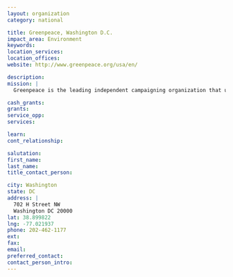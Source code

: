 ```yaml
---
layout: organization
category: national

title: Greenpeace, Washington D.C.
impact_area: Environment
keywords: 
location_services: 
location_offices: 
website: http://www.greenpeace.org/usa/en/

description: 
mission: |
  Greenpeace is the leading independent campaigning organization that uses peaceful direct action and creative communication to expose global environmental problems and to promote solutions that are essential to a green and peaceful future.

cash_grants: 
grants: 
service_opp: 
services: 

learn: 
cont_relationship: 

salutation: 
first_name: 
last_name: 
title_contact_person: 

city: Washington
state: DC
address: |
  702 H Street NW  
  Washington DC 20000
lat: 38.899822
lng: -77.021937
phone: 202-462-1177
ext: 
fax: 
email: 
preferred_contact: 
contact_person_intro: 
---
```

